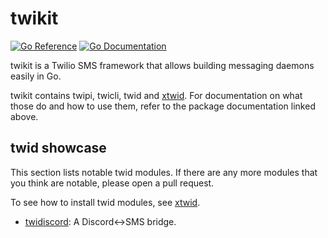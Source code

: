 # twikit

[![Go Reference](https://pkg.go.dev/badge/github.com/diamondburned/twikit.svg)](https://pkg.go.dev/github.com/diamondburned/twikit)
[![Go Documentation](https://godocs.io/github.com/diamondburned/twikit?status.svg)](https://godocs.io/github.com/diamondburned/twikit)

twikit is a Twilio SMS framework that allows building messaging daemons easily
in Go.
 
twikit contains twipi, twicli, twid and [xtwid](./cmd/xtwid). For documentation
on what those do and how to use them, refer to the package documentation linked
above.

## twid showcase

This section lists notable twid modules. If there are any more modules that you
think are notable, please open a pull request.

To see how to install twid modules, see [xtwid](./cmd/xtwid).

- [twidiscord](https://github.com/diamondburned/twidiscord): A Discord<->SMS
  bridge.
